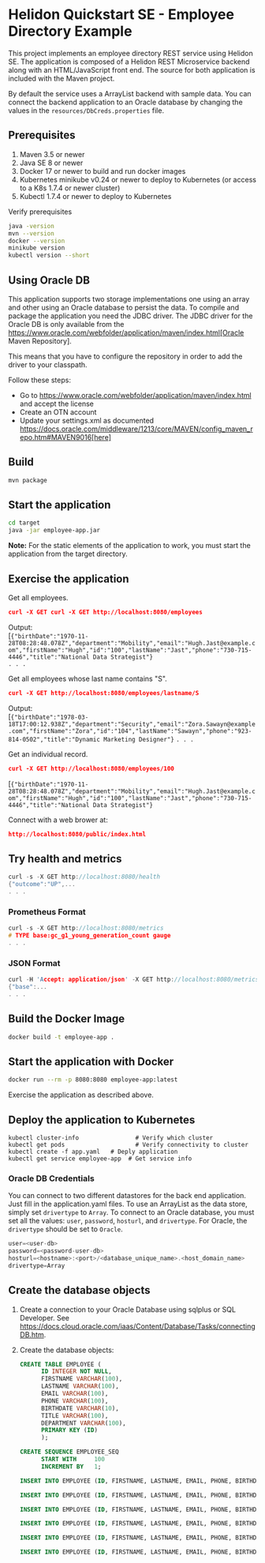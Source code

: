 
# Helidon Quickstart SE - Employee Directory Example

This project implements an employee directory REST service using Helidon SE. The application is composed of a Helidon REST Microservice backend along with an HTML/JavaScript front end. The source for both application is included with the Maven project.

By default the service uses a ArrayList backend with sample data. You can connect the backend application to an Oracle database by changing the values in the `resources/DbCreds.properties` file.

## Prerequisites

1. Maven 3.5 or newer
2. Java SE 8 or newer
3. Docker 17 or newer to build and run docker images
4. Kubernetes minikube v0.24 or newer to deploy to Kubernetes (or access to a K8s 1.7.4 or newer cluster)
5. Kubectl 1.7.4 or newer to deploy to Kubernetes

Verify prerequisites

```sh
java -version
mvn --version
docker --version
minikube version
kubectl version --short
```

## Using Oracle DB

This application supports two storage implementations one using an array and other using an Oracle database to persist the data. To compile and package the application you need the JDBC driver. The JDBC driver for the Oracle DB is only available from the
https://www.oracle.com/webfolder/application/maven/index.html[Oracle Maven Repository].

This means that you have to configure the repository in order to add the driver
 to your classpath.

Follow these steps:

- Go to https://www.oracle.com/webfolder/application/maven/index.html and
 accept the license
- Create an OTN account
- Update your settings.xml as documented
 https://docs.oracle.com/middleware/1213/core/MAVEN/config_maven_repo.htm#MAVEN9016[here]
 

## Build

```sh
mvn package
```

## Start the application

```sh
cd target
java -jar employee-app.jar
```

**Note:** For the static elements of the application to work, you must start the application from the target directory.


## Exercise the application
Get all employees.
```json
curl -X GET curl -X GET http://localhost:8080/employees
```
Output:  
&lbrack;`{"birthDate":"1970-11-28T08:28:48.078Z","department":"Mobility","email":"Hugh.Jast@example.com","firstName":"Hugh","id":"100","lastName":"Jast","phone":"730-715-4446","title":"National Data Strategist"}`  
`. . .`

Get all employees whose last name contains "S".
```json
curl -X GET http://localhost:8080/employees/lastname/S
```
Output:  
&lbrack;`{"birthDate":"1978-03-18T17:00:12.938Z","department":"Security","email":"Zora.Sawayn@example.com","firstName":"Zora","id":"104","lastName":"Sawayn","phone":"923-814-0502","title":"Dynamic Marketing Designer"}`
`. . .`

Get an individual record.
```json
curl -X GET http://localhost:8080/employees/100
```
&lbrack;`{"birthDate":"1970-11-28T08:28:48.078Z","department":"Mobility","email":"Hugh.Jast@example.com","firstName":"Hugh","id":"100","lastName":"Jast","phone":"730-715-4446","title":"National Data Strategist"}`

Connect with a web brower at:
```json
http://localhost:8080/public/index.html
```


## Try health and metrics

```c
curl -s -X GET http://localhost:8080/health
{"outcome":"UP",...
. . .
```

### Prometheus Format

```c
curl -s -X GET http://localhost:8080/metrics
# TYPE base:gc_g1_young_generation_count gauge
. . .
```

### JSON Format
```c
curl -H 'Accept: application/json' -X GET http://localhost:8080/metrics
{"base":...
. . .
```

## Build the Docker Image

```sh
docker build -t employee-app .
```

## Start the application with Docker

```sh
docker run --rm -p 8080:8080 employee-app:latest
```

Exercise the application as described above.


## Deploy the application to Kubernetes

```
kubectl cluster-info                # Verify which cluster
kubectl get pods                    # Verify connectivity to cluster
kubectl create -f app.yaml   # Deply application
kubectl get service employee-app  # Get service info
```


###  Oracle DB Credentials
You can connect to two different datastores for the back end application. Just fill in the application.yaml files. To use an ArrayList as the data store, simply set `drivertype` to `Array`. To connect to an Oracle database, you must set all the values: `user`, `password`, `hosturl`, and `drivertype`. For Oracle, the `drivertype` should be set to `Oracle`.

```c
user=<user-db>
password=<password-user-db>
hosturl=<hostname>:<port>/<database_unique_name>.<host_domain_name>
drivertype=Array
```

## Create the database objects
1. Create a connection to your Oracle Database using sqlplus or SQL Developer. See https://docs.cloud.oracle.com/iaas/Content/Database/Tasks/connectingDB.htm.
2. Create the database objects:

      ```sql
      CREATE TABLE EMPLOYEE (
            ID INTEGER NOT NULL,
            FIRSTNAME VARCHAR(100),
            LASTNAME VARCHAR(100),
            EMAIL VARCHAR(100),
            PHONE VARCHAR(100),
            BIRTHDATE VARCHAR(10),
            TITLE VARCHAR(100),
            DEPARTMENT VARCHAR(100),
            PRIMARY KEY (ID)
            );
      ```

      ```sql
      CREATE SEQUENCE EMPLOYEE_SEQ
            START WITH     100
            INCREMENT BY   1;
      ```

      ```sql
      INSERT INTO EMPLOYEE (ID, FIRSTNAME, LASTNAME, EMAIL, PHONE, BIRTHDATE, TITLE, DEPARTMENT) VALUES (EMPLOYEE_SEQ.nextVal, 'Hugh', 'Jast', 'Hugh.Jast@example.com', '730-555-0100', '1970-11-28', 'National Data Strategist', 'Mobility');

      INSERT INTO EMPLOYEE (ID, FIRSTNAME, LASTNAME, EMAIL, PHONE, BIRTHDATE, TITLE, DEPARTMENT) VALUES (EMPLOYEE_SEQ.nextVal, 'Toy', 'Herzog', 'Toy.Herzog@example.com', '769-555-0102', '1961-08-08', 'Dynamic Operations Manager', 'Paradigm');

      INSERT INTO EMPLOYEE (ID, FIRSTNAME, LASTNAME, EMAIL, PHONE, BIRTHDATE, TITLE, DEPARTMENT) VALUES (EMPLOYEE_SEQ.nextVal, 'Reed', 'Hahn', 'Reed.Hahn@example.com', '429-555-0153', '1977-02-05', 'Future Directives Facilitator', 'Quality');

      INSERT INTO EMPLOYEE (ID, FIRSTNAME, LASTNAME, EMAIL, PHONE, BIRTHDATE, TITLE, DEPARTMENT) VALUES (EMPLOYEE_SEQ.nextVal, 'Novella', 'Bahringer', 'Novella.Bahringer@example.com', '293-596-3547', '1961-07-25', 'Principal Factors Architect', 'Division');

      INSERT INTO EMPLOYEE (ID, FIRSTNAME, LASTNAME, EMAIL, PHONE, BIRTHDATE, TITLE, DEPARTMENT) VALUES (EMPLOYEE_SEQ.nextVal, 'Zora', 'Sawayn', 'Zora.Sawayn@example.com', '923-555-0161', '1978-03-18', 'Dynamic Marketing Designer', 'Security');

      INSERT INTO EMPLOYEE (ID, FIRSTNAME, LASTNAME, EMAIL, PHONE, BIRTHDATE, TITLE, DEPARTMENT) VALUES (EMPLOYEE_SEQ.nextVal, 'Cordia', 'Willms', 'Cordia.Willms@example.com', '778-555-0187', '1989-03-31', 'Human Division Representative', 'Optimization');
      ```